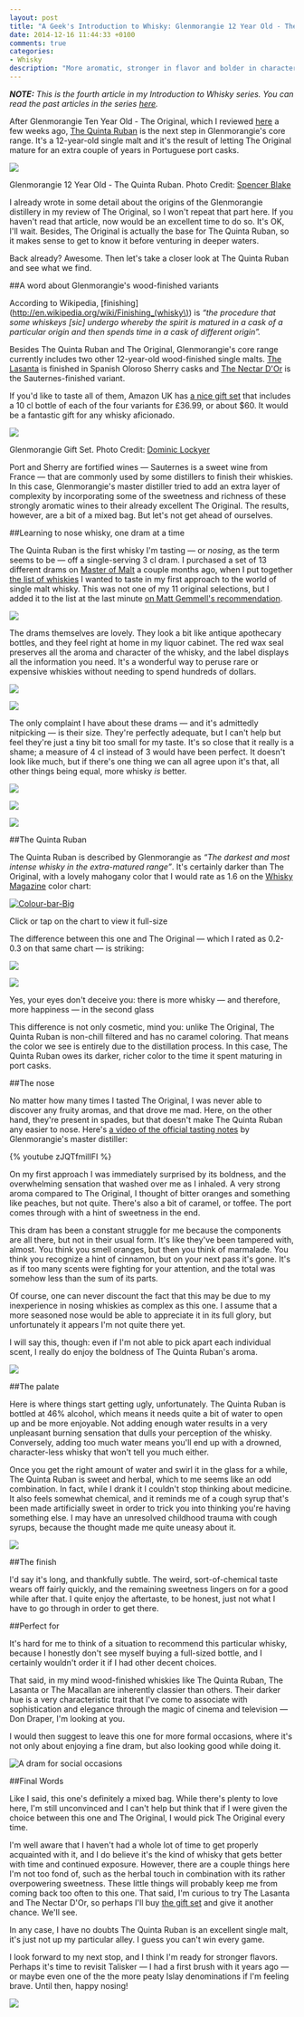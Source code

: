 ```yaml
---
layout: post
title: "A Geek's Introduction to Whisky: Glenmorangie 12 Year Old - The Quinta Ruban"
date: 2014-12-16 11:44:33 +0100
comments: true
categories: 
- Whisky
description: "More aromatic, stronger in flavor and bolder in character than The Original, The Quinta Ruban somehow falls short of the overall charm of its younger sibling."
---
```


_**NOTE:** This is the fourth article in my Introduction to Whisky series. You can read the past articles in the series [here](http://www.analogsenses.com/categories/whisky/)._

After Glenmorangie Ten Year Old - The Original, which I reviewed [here](http://www.analogsenses.com/2014/11/05/a-geeks-introduction-to-whisky-glenmorangie-ten-year-old-the-original/) a few weeks ago, [The Quinta Ruban](https://glenmorangie.com/en/glenmorangie-quinta-ruban) is the next step in Glenmorangie's core range. It's a 12-year-old single malt and it's the result of letting The Original mature for an extra couple of years in Portuguese port casks. 

<p class="extra-width"><img src="https://farm9.staticflickr.com/8682/16011138856_1046e3af5b_h.jpg"/></p>

<p class="photo-credit">Glenmorangie 12 Year Old - The Quinta Ruban. Photo Credit: <a href="https://www.flickr.com/photos/spedog/14938275144">Spencer Blake</a></p>


I already wrote in some detail about the origins of the Glenmorangie distillery in my review of The Original, so I won't repeat that part here. If you haven't read that article, now would be an excellent time to do so. It's OK, I'll wait. Besides, The Original is actually the base for The Quinta Ruban, so it makes sense to get to know it before venturing in deeper waters.

Back already? Awesome. Then let's take a closer look at The Quinta Ruban and see what we find.


##A word about Glenmorangie's wood-finished variants

According to Wikipedia, [finishing](http://en.wikipedia.org/wiki/Finishing_(whisky\)) is _“the procedure that some whiskeys [sic] undergo whereby the spirit is matured in a cask of a particular origin and then spends time in a cask of different origin”._

Besides The Quinta Ruban and The Original, Glenmorangie's core range currently includes two other 12-year-old wood-finished single malts. [The Lasanta](https://glenmorangie.com/en/glenmorangie-lasanta) is finished in Spanish Oloroso Sherry casks and [The Nectar D'Or](https://glenmorangie.com/en/glenmorangie-nectar-dor) is the Sauternes-finished variant. 

If you'd like to taste all of them, Amazon UK has [a nice gift set](http://www.amazon.co.uk/gp/product/B00H8RHLAA/) that includes a 10 cl bottle of each of the four variants for £36.99, or about $60. It would be a fantastic gift for any whisky aficionado.

<p class="extra-width"><img src="https://farm8.staticflickr.com/7463/16037076825_ed8b6a362e_h.jpg"/></p>

<p class="photo-credit">Glenmorangie Gift Set. Photo Credit: <a href="https://www.flickr.com/photos/farehamwine/14771095568">Dominic Lockyer</a></p>

Port and Sherry are fortified wines — Sauternes is a sweet wine from France — that are commonly used by some distillers to finish their whiskies. In this case, Glenmorangie's master distiller tried to add an extra layer of complexity by incorporating some of the sweetness and richness of these strongly aromatic wines to their already excellent The Original. The results, however, are a bit of a mixed bag. But let's not get ahead of ourselves.


##Learning to nose whisky, one dram at a time

The Quinta Ruban is the first whisky I'm tasting — or _nosing_, as the term seems to be — off a single-serving 3 cl dram. I purchased a set of 13 different drams on [Master of Malt](http://www.masterofmalt.com) a couple months ago, when I put together [the list of whiskies](http://www.analogsenses.com/2014/10/09/the-finer-things-in-life-a-geeks-introduction-to-scotch/) I wanted to taste in my first approach to the world of single malt whisky. This was not one of my 11 original selections, but I added it to the list at the last minute [on Matt Gemmell's recommendation](https://twitter.com/mattgemmell/status/520225015762288641).

<p class="extra-width"><img src="https://farm8.staticflickr.com/7480/15850618317_c7b54528cc_h.jpg"/></p>

The drams themselves are lovely. They look a bit like antique apothecary bottles, and they feel right at home in my liquor cabinet. The red wax seal preserves all the aroma and character of the whisky, and the label displays all the information you need. It's a wonderful way to peruse rare or expensive whiskies without needing to spend hundreds of dollars.

<p class="extra-width"><img src="https://farm8.staticflickr.com/7572/15848955378_1052cfa6e1_h.jpg"/></p>

<p class="extra-width"><img src="https://farm8.staticflickr.com/7547/16034454181_cba1711a06_h.jpg"/></p>

The only complaint I have about these drams — and it's admittedly nitpicking — is their size. They're perfectly adequate, but I can't help but feel they're just a tiny bit too small for my taste.  It's so close that it really is a shame; a measure of 4 cl instead of 3 would have been perfect. It doesn't look like much, but if there's one thing we can all agree upon it's that, all other things being equal, more whisky _is_ better.

<p class="extra-width"><img src="https://farm8.staticflickr.com/7552/15414145964_64ddc31158_h.jpg"/></p>

<p class="extra-width"><img src="https://farm8.staticflickr.com/7563/16010652916_f04314b8f2_h.jpg"/></p>

<p class="extra-width"><img src="https://farm8.staticflickr.com/7518/15416808993_e42f477bc3_h.jpg"/></p>


##The Quinta Ruban

The Quinta Ruban is described by Glenmorangie as _“The darkest and most intense whisky in the extra-matured range”_. It's certainly darker than The Original, with a lovely mahogany color that I would rate as 1.6 on the [Whisky Magazine](http://www.whiskymag.com/) color chart:

<p class="extra-width"><a href="https://www.flickr.com/photos/analogsenses/15541294995" title="Colour-bar-Big by Álvaro Serrano, on Flickr"><img src="https://farm4.staticflickr.com/3938/15541294995_3fd02f3bb8_o.jpg" alt="Colour-bar-Big"></a></p>

<p class="photo-credit">Click or tap on the chart to view it full-size</p>


The difference between this one and The Original — which I rated as 0.2-0.3 on that same chart — is striking:

<p class="extra-width"><img src="https://farm8.staticflickr.com/7506/16036471155_769a6378fe_h.jpg"/></p>

<p class="extra-width"><img src="https://farm8.staticflickr.com/7505/15850437019_096a335a6d_h.jpg"/></p>

<p class="photo-credit">Yes, your eyes don't deceive you: there is more whisky — and therefore, more happiness — in the second glass</p>


This difference is not only cosmetic, mind you: unlike The Original, The Quinta Ruban is non-chill filtered and has no caramel coloring. That means the color we see is entirely due to the distillation process. In this case, The Quinta Ruban owes its darker, richer color to the time it spent maturing in port casks.


##The nose

No matter how many times I tasted The Original, I was never able to discover any fruity aromas, and that drove me mad. Here, on the other hand, they're present in spades, but that doesn't make The Quinta Ruban any easier to nose. Here's [a video of the official tasting notes](https://www.youtube.com/watch?v=zJQTfmilIFI) by Glenmorangie's master distiller:

{% youtube zJQTfmilIFI %}

On my first approach I was immediately surprised by its boldness, and the overwhelming sensation that washed over me as I inhaled. A very strong aroma compared to The Original, I thought of bitter oranges and something like peaches, but not quite. There's also a bit of caramel, or toffee. The port comes through with a hint of sweetness in the end. 

This dram has been a constant struggle for me because the components are all there, but not in their usual form. It's like they've been tampered with, almost. You think you smell oranges, but then you think of marmalade. You think you recognize a hint of cinnamon, but on your next pass it's gone. It's as if too many scents were fighting for your attention, and the total was somehow less than the sum of its parts.

Of course, one can never discount the fact that this may be due to my inexperience in nosing whiskies as complex as this one. I assume that a more seasoned nose would be able to appreciate it in its full glory, but unfortunately it appears I'm not quite there yet.

I will say this, though: even if I'm not able to pick apart each individual scent, I really do enjoy the boldness of The Quinta Ruban's aroma.

<p class="extra-width"><img src="https://farm8.staticflickr.com/7550/16036505915_2bf4d08a7e_h.jpg"/></p>


##The palate

Here is where things start getting ugly, unfortunately. The Quinta Ruban is bottled at 46% alcohol, which means it needs quite a bit of water to open up and be more enjoyable. Not adding enough water results in a very unpleasant burning sensation that dulls your perception of the whisky. Conversely, adding too much water means you'll end up with a drowned, character-less whisky that won't tell you much either.

Once you get the right amount of water and swirl it in the glass for a while, The Quinta Ruban is sweet and herbal, which to me seems like an odd combination. In fact, while I drank it I couldn't stop thinking about medicine. It also feels somewhat chemical, and it reminds me of a cough syrup that's been made artificially sweet in order to trick you into thinking you're having something else. I may have an unresolved childhood trauma with cough syrups, because the thought made me quite uneasy about it.

<p class="extra-width"><img src="https://farm9.staticflickr.com/8595/16035801852_d67f952963_h.jpg"/></p>


##The finish

I'd say it's long, and thankfully subtle. The weird, sort-of-chemical taste wears off fairly quickly, and the remaining sweetness lingers on for a good while after that. I quite enjoy the aftertaste, to be honest, just not what I have to go through in order to get there.


##Perfect for

It's hard for me to think of a situation to recommend this particular whisky, because I honestly don't see myself buying a full-sized bottle, and I certainly wouldn't order it if I had other decent choices.

That said, in my mind wood-finished whiskies like The Quinta Ruban, The Lasanta or The Macallan are inherently classier than others. Their darker hue is a very characteristic trait that I've come to associate with sophistication and elegance through the magic of cinema and television — Don Draper, I'm looking at you. 

I would then suggest to leave this one for more formal occasions, where it's not only about enjoying a fine dram, but also looking good while doing it.

![A dram for social occasions](https://farm8.staticflickr.com/7536/16035860742_852acd94cf_h.jpg)


##Final Words

Like I said, this one's definitely a mixed bag. While there's plenty to love here, I'm still unconvinced and I can't help but think that if I were given the choice between this one and The Original, I would pick The Original every time. 

I'm well aware that I haven't had a whole lot of time to get properly acquainted with it, and I do believe it's the kind of whisky that gets better with time and continued exposure. However, there are a couple things here I'm not too fond of, such as the herbal touch in combination with its rather overpowering sweetness. These little things will probably keep me from coming back too often to this one. That said, I'm curious to try The Lasanta and The Nectar D'Or, so perhaps I'll buy [the gift set](http://www.amazon.co.uk/gp/product/B00H8RHLAA/) and give it another chance. We'll see.

In any case, I have no doubts The Quinta Ruban is an excellent single malt, it's just not up my particular alley. I guess you can't win every game. 

I look forward to my next stop, and I think I'm ready for stronger flavors. Perhaps it's time to revisit Talisker — I had a first brush with it years ago — or maybe even one of the the more peaty Islay denominations if I'm feeling brave. Until then, happy nosing!

<p class="extra-width"><img src="https://farm8.staticflickr.com/7489/15416873403_f77f90c62f_h.jpg"/></p>